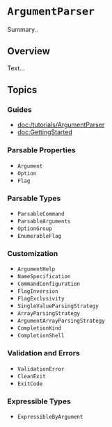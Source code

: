 # ``ArgumentParser``

Summary..

## Overview

Text...

## Topics

### Guides

- <doc:/tutorials/ArgumentParser>
- <doc:GettingStarted>

### Parsable Properties

- ``Argument``
- ``Option``
- ``Flag``

### Parsable Types

- ``ParsableCommand``
- ``ParsableArguments``
- ``OptionGroup``
- ``EnumerableFlag``

### Customization

- ``ArgumentHelp``
- ``NameSpecification``
- ``CommandConfiguration``  
- ``FlagInversion``
- ``FlagExclusivity``
- ``SingleValueParsingStrategy``
- ``ArrayParsingStrategy``
- ``ArgumentArrayParsingStrategy``
- ``CompletionKind``
- ``CompletionShell``

### Validation and Errors

- ``ValidationError``
- ``CleanExit``
- ``ExitCode``

### Expressible Types

- ``ExpressibleByArgument``
